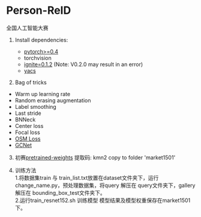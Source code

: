 # Person-ReID
全国人工智能大赛

1. Install dependencies:
    - [pytorch>=0.4](https://pytorch.org/)
    - torchvision
    - [ignite=0.1.2](https://github.com/pytorch/ignite) (Note: V0.2.0 may result in an error)
    - [yacs](https://github.com/rbgirshick/yacs)

2. Bag of tricks
- Warm up learning rate
- Random erasing augmentation
- Label smoothing
- Last stride
- BNNeck
- Center loss
- Focal loss
- [OSM Loss](https://arxiv.org/pdf/1811.01459v2.pdf)
- [GCNet](https://arxiv.org/abs/1904.11492?context=cs.LG)

3. 初赛[pretrained-weights](https://pan.baidu.com/s/1EhC6doJvJH6uOX9fOe4pWw)
 提取码: kmn2 
 copy to folder 'market1501' 

4. 训练方法    
  1.将数据集train 与 train_list.txt放置在dataset文件夹下，运行change_name.py，预处理数据集，将query 解压在 query文件夹下，gallery 解压在 bounding_box_test文件夹下。    
  2.运行train_resnet152.sh 训练模型 模型结果及模型权重保存在market1501下。    
  
